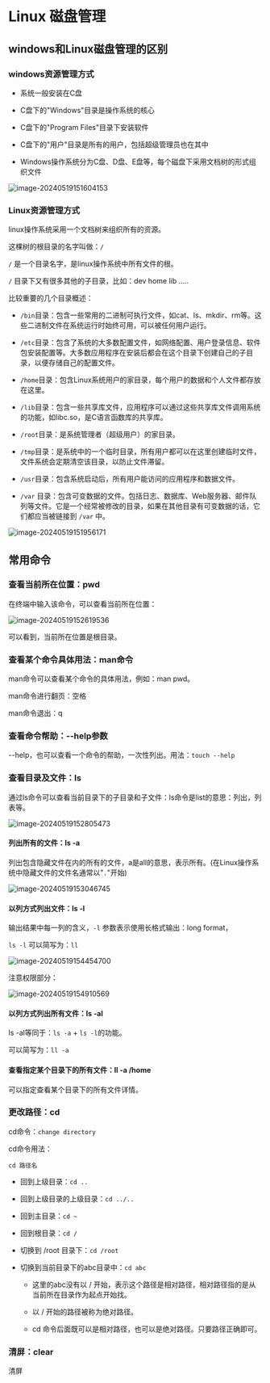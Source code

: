 # Linux 磁盘管理

## windows和Linux磁盘管理的区别 

### windows资源管理方式

- 系统一般安装在C盘

- C盘下的"Windows"目录是操作系统的核心

- C盘下的"Program Files"目录下安装软件
- C盘下的"用户"目录是所有的用户，包括超级管理员也在其中
- Windows操作系统分为C盘、D盘、E盘等，每个磁盘下采用文档树的形式组织文件

![image-20240519151604153](https://cdn.jsdelivr.net/gh/letengzz/tc2/img202405191516675.png)

### Linux资源管理方式

linux操作系统采用一个文档树来组织所有的资源。

这棵树的根目录的名字叫做：`/`

`/` 是一个目录名字，是linux操作系统中所有文件的根。

`/` 目录下又有很多其他的子目录，比如：dev home lib .....

比较重要的几个目录概述：

- `/bin`目录：包含一些常用的二进制可执行文件，如cat、ls、mkdir、rm等。这些二进制文件在系统运行时始终可用，可以被任何用户运行。 

- `/etc`目录：包含了系统的大多数配置文件，如网络配置、用户登录信息、软件包安装配置等。大多数应用程序在安装后都会在这个目录下创建自己的子目录，以便存储自己的配置文件。 

- `/home`目录：包含Linux系统用户的家目录，每个用户的数据和个人文件都存放在这里。 

- `/lib`目录：包含一些共享库文件，应用程序可以通过这些共享库文件调用系统的功能，如libc.so，是C语言函数库的共享库。 

- `/root`目录：是系统管理者（超级用户）的家目录。 

- `/tmp`目录：是系统中的一个临时目录，所有用户都可以在这里创建临时文件，文件系统会定期清空该目录，以防止文件滞留。 

- `/usr`目录：包含系统启动后，所有用户能访问的应用程序和数据文件。 

- `/var` 目录：包含可变数据的文件。包括日志、数据库、Web服务器、邮件队列等文件。它是一个经常被修改的目录，如果在其他目录有可变数据的话，它们都应当被链接到 `/var` 中。 

![image-20240519151956171](https://cdn.jsdelivr.net/gh/letengzz/tc2/img202405191519351.png)

## 常用命令

### 查看当前所在位置：pwd

在终端中输入该命令，可以查看当前所在位置：

![image-20240519152619536](https://cdn.jsdelivr.net/gh/letengzz/tc2/img202405191526530.png)

可以看到，当前所在位置是根目录。

### 查看某个命令具体用法：man命令 

man命令可以查看某个命令的具体用法，例如：man pwd。

man命令进行翻页：空格

man命令退出：q

### 查看命令帮助：--help参数 

--help，也可以查看一个命令的帮助，一次性列出。用法：`touch --help`

### 查看目录及文件：ls

通过ls命令可以查看当前目录下的子目录和子文件：ls命令是list的意思：列出，列表等。

![image-20240519152805473](https://cdn.jsdelivr.net/gh/letengzz/tc2/img202405191528876.png)

#### 列出所有的文件：ls -a

列出包含隐藏文件在内的所有的文件，a是all的意思，表示所有。(在Linux操作系统中隐藏文件的文件名通常以"`.`"开始)

![image-20240519153046745](https://cdn.jsdelivr.net/gh/letengzz/tc2/img202405191530213.png)

#### 以列方式列出文件：ls -l

输出结果中每一列的含义，`-l` 参数表示使用长格式输出：long format，

`ls -l` 可以简写为：`ll`

![image-20240519154454700](https://cdn.jsdelivr.net/gh/letengzz/tc2/img202405191544405.png)

注意权限部分：

![image-20240519154910569](https://cdn.jsdelivr.net/gh/letengzz/tc2/img202405191549994.png)

#### 以列方式列出所有文件：ls -al

ls -al等同于：`ls -a` + `ls -l`的功能。

可以简写为：`ll -a`

#### 查看指定某个目录下的所有文件：ll -a /home

可以指定查看某个目录下的所有文件详情。

### 更改路径：cd 

cd命令：`change directory`

cd命令用法：

```shell
cd 路径名
```

- 回到上级目录：`cd ..` 

- 回到上级目录的上级目录：`cd ../.. `

- 回到主目录：`cd ~ `

- 回到根目录：`cd / `

- 切换到 /root 目录下：`cd /root`

- 切换到当前目录下的abc目录中：`cd abc`

  - 这里的abc没有以 / 开始，表示这个路径是相对路径，相对路径指的是从当前所在目录作为起点开始找。

  - 以 / 开始的路径被称为绝对路径。

  - cd 命令后面既可以是相对路径，也可以是绝对路径。只要路径正确即可。

### 清屏：clear

清屏 
